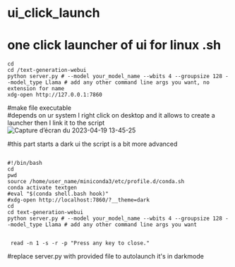 # ui_click_launch
# one click launcher of ui for linux .sh
```
cd 
cd /text-generation-webui
python server.py # --model your_model_name --wbits 4 --groupsize 128 --model_type Llama # add any other command line args you want, no extension for name
xdg-open http://127.0.0.1:7860
```

#make file executable <br />
#depends on ur system I right click  on desktop and it allows to create a launcher then I link it to the script <br />
![Capture d’écran du 2023-04-19 13-45-25](https://user-images.githubusercontent.com/39489591/233065462-839d2db7-320d-49f7-b795-0ea4b065749d.png)

#this part starts a dark ui the script is a bit more advanced
```

#!/bin/bash
cd
pwd
source /home/user_name/miniconda3/etc/profile.d/conda.sh
conda activate textgen
#eval "$(conda shell.bash hook)"
#xdg-open http://localhost:7860/?__theme=dark
cd 
cd text-generation-webui 
python server.py # --model your_model_name --wbits 4 --groupsize 128 --model_type Llama # add any other command line args you want


 read -n 1 -s -r -p "Press any key to close."

```
#replace server.py with provided  file to autolaunch it's in darkmode
